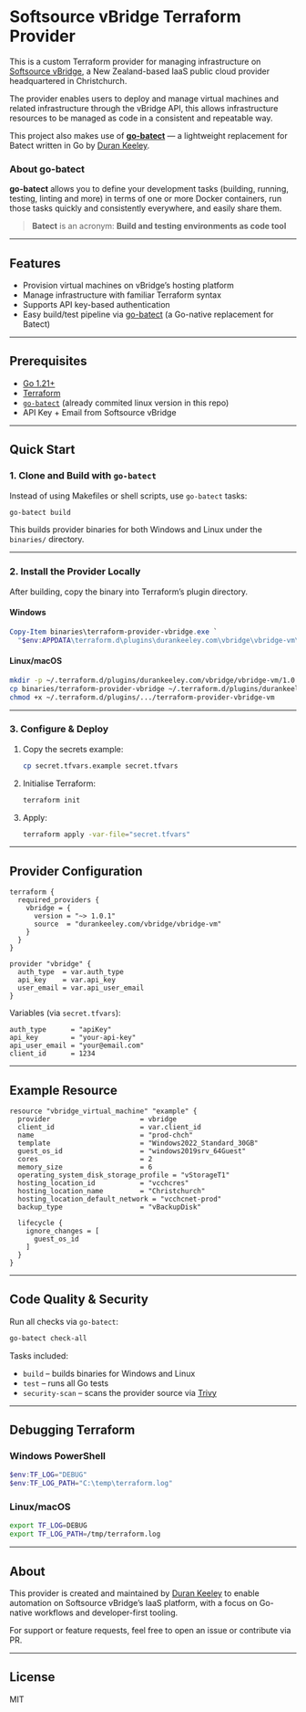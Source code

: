 # Softsource vBridge Terraform Provider

This is a custom Terraform provider for managing infrastructure on [Softsource vBridge](https://www.svbgroup.co.nz/), a New Zealand-based IaaS public cloud provider headquartered in Christchurch.

The provider enables users to deploy and manage virtual machines and related infrastructure through the vBridge API, this allows infrastructure resources to be managed as code in a consistent and repeatable way.

This project also makes use of **[go-batect](https://github.com/durankeeley/go-batect)** — a lightweight replacement for Batect written in Go by [Duran Keeley](https://github.com/durankeeley).

### About go-batect

**go-batect** allows you to define your development tasks (building, running, testing, linting and more) in terms of one or more Docker containers, run those tasks quickly and consistently everywhere, and easily share them.

> **Batect** is an acronym: **Build and testing environments as code tool**

---

## Features

* Provision virtual machines on vBridge’s hosting platform
* Manage infrastructure with familiar Terraform syntax
* Supports API key-based authentication
* Easy build/test pipeline via [go-batect](https://github.com/durankeeley/go-batect) (a Go-native replacement for Batect)

---

## Prerequisites

* [Go 1.21+](https://golang.org/dl/)
* [Terraform](https://developer.hashicorp.com/terraform/downloads)
* [`go-batect`](https://github.com/durankeeley/go-batect) (already commited linux version in this repo)
* API Key + Email from Softsource vBridge

---

## Quick Start

### 1. Clone and Build with `go-batect`

Instead of using Makefiles or shell scripts, use `go-batect` tasks:

```sh
go-batect build
```

This builds provider binaries for both Windows and Linux under the `binaries/` directory.

---

### 2. Install the Provider Locally

After building, copy the binary into Terraform’s plugin directory.

#### Windows

```powershell
Copy-Item binaries\terraform-provider-vbridge.exe `
  "$env:APPDATA\terraform.d\plugins\durankeeley.com\vbridge\vbridge-vm\1.0.1\windows_amd64\terraform-provider-vbridge-vm.exe"
```

#### Linux/macOS

```sh
mkdir -p ~/.terraform.d/plugins/durankeeley.com/vbridge/vbridge-vm/1.0.1/linux_amd64
cp binaries/terraform-provider-vbridge ~/.terraform.d/plugins/durankeeley.com/vbridge/vbridge-vm/1.0.1/linux_amd64/terraform-provider-vbridge-vm
chmod +x ~/.terraform.d/plugins/.../terraform-provider-vbridge-vm
```

---

### 3. Configure & Deploy

1. Copy the secrets example:

   ```sh
   cp secret.tfvars.example secret.tfvars
   ```
2. Initialise Terraform:

   ```sh
   terraform init
   ```
3. Apply:

   ```sh
   terraform apply -var-file="secret.tfvars"
   ```

---

##  Provider Configuration

```hcl
terraform {
  required_providers {
    vbridge = {
      version = "~> 1.0.1"
      source  = "durankeeley.com/vbridge/vbridge-vm"
    }
  }
}

provider "vbridge" {
  auth_type  = var.auth_type
  api_key    = var.api_key
  user_email = var.api_user_email
}
```

Variables (via `secret.tfvars`):

```hcl
auth_type      = "apiKey"
api_key        = "your-api-key"
api_user_email = "your@email.com"
client_id      = 1234
```

---

## Example Resource

```hcl
resource "vbridge_virtual_machine" "example" {
  provider                      = vbridge
  client_id                     = var.client_id
  name                          = "prod-chch"
  template                      = "Windows2022_Standard_30GB"
  guest_os_id                   = "windows2019srv_64Guest"
  cores                         = 2
  memory_size                   = 6
  operating_system_disk_storage_profile = "vStorageT1"
  hosting_location_id           = "vcchcres"
  hosting_location_name         = "Christchurch"
  hosting_location_default_network = "vcchcnet-prod"
  backup_type                   = "vBackupDisk"

  lifecycle {
    ignore_changes = [
      guest_os_id
    ]
  }
}
```

---

## Code Quality & Security

Run all checks via `go-batect`:

```sh
go-batect check-all
```

Tasks included:

* `build` – builds binaries for Windows and Linux
* `test` – runs all Go tests
* `security-scan` – scans the provider source via [Trivy](https://github.com/aquasecurity/trivy)

---

## Debugging Terraform

### Windows PowerShell

```powershell
$env:TF_LOG="DEBUG"
$env:TF_LOG_PATH="C:\temp\terraform.log"
```

### Linux/macOS

```sh
export TF_LOG=DEBUG
export TF_LOG_PATH=/tmp/terraform.log
```

---

## About

This provider is created and maintained by [Duran Keeley](https://github.com/durankeeley) to enable automation on Softsource vBridge’s IaaS platform, with a focus on Go-native workflows and developer-first tooling.

For support or feature requests, feel free to open an issue or contribute via PR.

---

## License

MIT 
